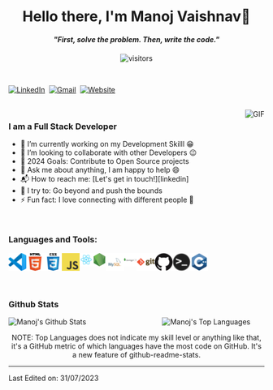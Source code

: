 <p>
  <h1 align="center"><b>Hello there, I'm Manoj Vaishnav👋</b></h1>
</p>

<p>
  <h4 align="center"><b><i>"First, solve the problem. Then, write the code."</i></b></h4>
</p>

<p align="center">
    <img align="center" alt="visitors" src="https://profile-counter.glitch.me/manojvaishnav/count.svg" />
    
</p>

<p align="center">
<br>

<a href="https://www.linkedin.com/in/manoj-vaishnav/"><img src="https://img.shields.io/badge/linkedin-%230077B5.svg?&style=for-the-badge&logo=linkedin&logoColor=white" alt="LinkedIn" /></a>&nbsp;
<a href="mailto:manojvaishnav989@gmail.com?subject=Hello%20Manoj"><img src="https://img.shields.io/badge/gmail-%23D14836.svg?&style=for-the-badge&logo=gmail&logoColor=white" alt="Gmail"/></a>&nbsp;
<a href="https://mkvaishnav.netlify.app/"><img alt="Website" src="https://img.shields.io/website?style=for-the-badge&up_message=portfolio&url=https%3A%2F%2Fkkvanonymous.github.io%2F"></a>

</p>

<br>

<img align="right" height="270px" alt="GIF" src="https://media.giphy.com/media/CVtNe84hhYF9u/giphy.gif" />

### I am a Full Stack Developer

<!-- - 💻 SDE Intern @ <a href="https://pureid.io">PureID </a> -->

- 🔭 I’m currently working on my Development Skilll :grin:
- 👯 I’m looking to collaborate with other Developers :wink:
- 🥅 2024 Goals: Contribute to Open Source projects
- 💬 Ask me about anything, I am happy to help :smile:
- 📬 How to reach me: [Let's get in touch!][linkedin]
- 🧗 I try to: Go beyond and push the bounds
- ⚡ Fun fact: I love connecting with different people :raised_hands:

<br>

### Languages and Tools:

<img align="left" alt="Visual Studio Code" width="35px" src="https://raw.githubusercontent.com/github/explore/80688e429a7d4ef2fca1e82350fe8e3517d3494d/topics/visual-studio-code/visual-studio-code.png" />
<img align="left" alt="HTML5" width="35px" src="https://raw.githubusercontent.com/github/explore/80688e429a7d4ef2fca1e82350fe8e3517d3494d/topics/html/html.png" />
<img align="left" alt="CSS3" width="35px" src="https://raw.githubusercontent.com/github/explore/80688e429a7d4ef2fca1e82350fe8e3517d3494d/topics/css/css.png" />
<img align="left" alt="JavaScript" width="35px" src="https://raw.githubusercontent.com/github/explore/80688e429a7d4ef2fca1e82350fe8e3517d3494d/topics/javascript/javascript.png" />
<img align="left" alt="React" width="26px" src="https://raw.githubusercontent.com/github/explore/80688e429a7d4ef2fca1e82350fe8e3517d3494d/topics/react/react.png" />
<img align="left" alt="Node.js" width="26px" src="https://raw.githubusercontent.com/github/explore/80688e429a7d4ef2fca1e82350fe8e3517d3494d/topics/nodejs/nodejs.png" />
<img align="left" alt="MySQL" width="35px" src="https://raw.githubusercontent.com/github/explore/80688e429a7d4ef2fca1e82350fe8e3517d3494d/topics/mysql/mysql.png" />
<img align="left" alt="MongoDB" width="26px" src="https://raw.githubusercontent.com/github/explore/80688e429a7d4ef2fca1e82350fe8e3517d3494d/topics/mongodb/mongodb.png" />
<img align="left" alt="Git" width="35px" src="https://raw.githubusercontent.com/github/explore/80688e429a7d4ef2fca1e82350fe8e3517d3494d/topics/git/git.png" />
<img align="left" alt="GitHub" width="35px" src="https://raw.githubusercontent.com/github/explore/78df643247d429f6cc873026c0622819ad797942/topics/github/github.png" />
<img align="left" alt="Terminal" width="35px" src="https://raw.githubusercontent.com/github/explore/80688e429a7d4ef2fca1e82350fe8e3517d3494d/topics/terminal/terminal.png" />
<!-- <img align="left" alt="Python" width="35px" src="https://raw.githubusercontent.com/github/explore/80688e429a7d4ef2fca1e82350fe8e3517d3494d/topics/python/python.png" /> -->
<img align="left" alt="C++" width="35px" src="https://raw.githubusercontent.com/github/explore/80688e429a7d4ef2fca1e82350fe8e3517d3494d/topics/cpp/cpp.png" />

<br>
<br>
<br>
<br>

### Github Stats

<img align="left" src="https://github-readme-stats.vercel.app/api?username=manojvaishnav&&show_icons=true&include_all_commits=true&title_color=fff&icon_color=79ff97&text_color=efefef&bg_color=24292e" alt="Manoj's Github Stats" width="60%">
  
<img src="https://github-readme-stats.vercel.app/api/top-langs/?username=manojvaishnav&show_icons=true&hide_border=true&theme=radical" width="37%" alt="Manoj's Top Languages">

<p align="center">
    NOTE: Top Languages does not indicate my skill level or anything like that, it's a GitHub metric of which languages have the most code on GitHub. It's a new feature of github-readme-stats.
</p>

---

Last Edited on: 31/07/2023
